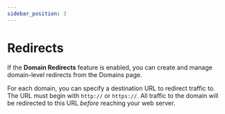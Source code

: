 ```yaml
---
sidebar_position: 3
---
```


# Redirects

If the **Domain Redirects** feature is enabled, you can create and manage domain-level redirects from the Domains page.

For each domain, you can specify a destination URL to redirect traffic to. The URL must begin with `http://` or `https://`. All traffic to the domain will be redirected to this URL *before* reaching your web server.
